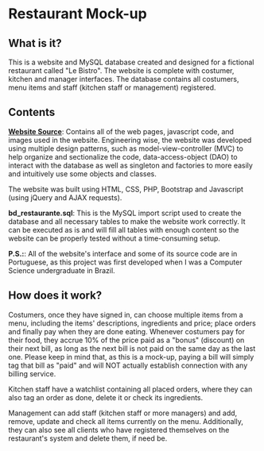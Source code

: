 # Restaurant Mock-up

## What is it?

This is a website and MySQL database created and designed for a fictional restaurant called "Le Bistro". The website is complete with costumer, kitchen and manager interfaces. The database contains all costumers, menu items and staff (kitchen staff or management) registered.

## Contents

[**Website Source**](https://github.com/jgspires/mockup-restaurant/tree/main/Website%20Source): Contains all of the web pages, javascript code, and images used in the website. Engineering wise, the website was developed using multiple design patterns, such as model-view-controller (MVC) to help organize and sectionalize the code, data-access-object (DAO) to interact with the database as well as singleton and factories to more easily and intuitively use some objects and classes.

The website was built using HTML, CSS, PHP, Bootstrap and Javascript (using jQuery and AJAX requests).

**bd_restaurante.sql**: This is the MySQL import script used to create the database and all necessary tables to make the website work correctly. It can be executed as is and will fill all tables with enough content so the website can be properly tested without a time-consuming setup.

**P.S.:**: All of the website's interface and some of its source code are in Portuguese, as this project was first developed when I was a Computer Science undergraduate in Brazil.

## How does it work?

Costumers, once they have signed in, can choose multiple items from a menu, including the items' descriptions, ingredients and price; place orders and finally pay when they are done eating. Whenever costumers pay for their food, they accrue 10% of the price paid as a "bonus" (discount) on their next bill, as long as the next bill is not paid on the same day as the last one. Please keep in mind that, as this is a mock-up, paying a bill will simply tag that bill as "paid" and will NOT actually establish connection with any billing service.

Kitchen staff have a watchlist containing all placed orders, where they can also tag an order as done, delete it or check its ingredients.

Management can add staff (kitchen staff or more managers) and add, remove, update and check all items currently on the menu. Additionally, they can also see all clients who have registered themselves on the restaurant's system and delete them, if need be.
